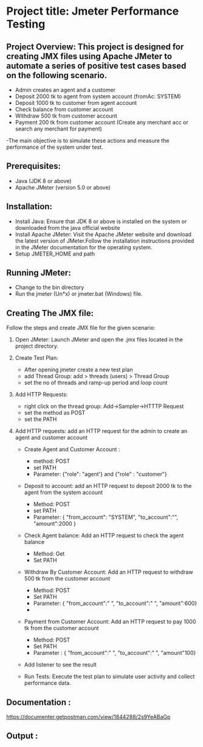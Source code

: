# Project title: Jmeter Performance Testing
## Project Overview: This project is designed for creating JMX files using Apache JMeter to automate a series of positive test cases based on the following scenario.
- Admin creates an agent and a customer
- Deposit 2000 tk to agent from system account (fromAc: SYSTEM)
- Deposit 1000 tk to customer from agent account
- Check balance from customer account
- Withdraw 500 tk from customer account
- Payment 200 tk from customer account (Create any merchant acc or search any merchant for payment)
  
-The main objective is to simulate these actions and measure the performance of the system under test.

## Prerequisites:
- Java (JDK 8 or above)
- Apache JMeter (version 5.0 or above)

## Installation:
- Install Java: Ensure that JDK 8 or above is installed on the system or downloaded from the java official website
- Install Apache JMeter: Visit the Apache JMeter website and download the latest version of JMeter.Follow the installation instructions provided in the JMeter documentation for the operating system.
- Setup JMETER_HOME and path

## Running JMeter:
 - Change to the bin directory
 - Run the jmeter (Un*x) or jmeter.bat (Windows) file.

## Creating The JMX file: 
Follow the steps and create JMX file  for the given scenario:
 1. Open JMeter:
    Launch JMeter and open the .jmx files located in the project directory.
 2. Create Test Plan:
    - After opening jmeter create a new test plan
    - add Thread Group: add > threads (users) > Thread Group
    - set the no of threads and ramp-up period and loop count

3. Add HTTP Requests:
    - right click on the thread group: Add->Sampler->HTTTP Request
    - set the method as POST
    - set the PATH
4. Add HTTP requests: add an HTTP request for the admin to create an agent and customer account 
   - Create Agent and Customer Account :
      - method: POST
      - set PATH
      - Parameter: {"role": "agent'} and {"role" : "customer"}
    - Deposit to account: add an HTTP request to deposit 2000 tk to the agent from the system account
      - Method: POST
      - set PATH
      - Parameter: { "from_account": "SYSTEM", "to_account":"", "amount":2000 }

    - Check Agent balance: Add an HTTP request to check the agent balance
      - Method: Get
      - Set PATH
    - Withdraw By Customer Account: Add an HTTP request to withdraw 500 tk from the customer account
       - Method: POST
       - Set PATH
       - Parameter: { "from_account":" ", "to_account":" ", "amount":600}
       - 
   - Payment from Customer Account: Add an HTTP request to pay 1000 tk from the customer account
       - Method: POST
       - Set PATH
       - Parameter : { "from_account":" ", "to_account":" ", "amount"100}
    
   - Add listener to see the result 
   -  Run Tests: Execute the test plan to simulate user activity and collect performance data.

## Documentation : 
https://documenter.getpostman.com/view/1844288/2s9YeABaGp

## Output :




